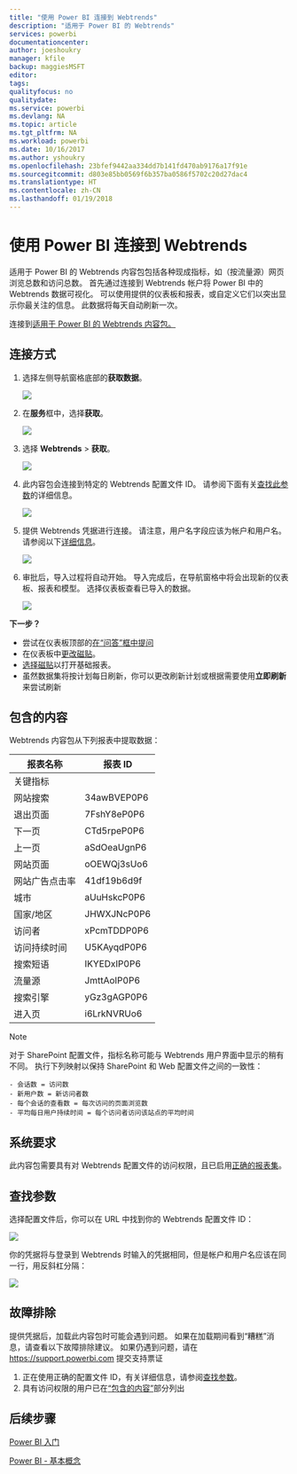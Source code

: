 ```yaml
---
title: "使用 Power BI 连接到 Webtrends"
description: "适用于 Power BI 的 Webtrends"
services: powerbi
documentationcenter: 
author: joeshoukry
manager: kfile
backup: maggiesMSFT
editor: 
tags: 
qualityfocus: no
qualitydate: 
ms.service: powerbi
ms.devlang: NA
ms.topic: article
ms.tgt_pltfrm: NA
ms.workload: powerbi
ms.date: 10/16/2017
ms.author: yshoukry
ms.openlocfilehash: 23bfef9442aa334dd7b141fd470ab9176a17f91e
ms.sourcegitcommit: d803e85bb0569f6b357ba0586f5702c20d27dac4
ms.translationtype: HT
ms.contentlocale: zh-CN
ms.lasthandoff: 01/19/2018
---
```

# <a name="connect-to-webtrends-with-power-bi"></a>使用 Power BI 连接到 Webtrends
适用于 Power BI 的 Webtrends 内容包包括各种现成指标，如（按流量源）网页浏览总数和访问总数。 首先通过连接到 Webtrends 帐户将 Power BI 中的 Webtrends 数据可视化。 可以使用提供的仪表板和报表，或自定义它们以突出显示你最关注的信息。  此数据将每天自动刷新一次。

连接到[适用于 Power BI 的 Webtrends 内容包。](https://app.powerbi.com/getdata/services/webtrends)

## <a name="how-to-connect"></a>连接方式
1. 选择左侧导航窗格底部的**获取数据**。
   
   ![](media/service-connect-to-webtrends/getdata3.png)
2. 在**服务**框中，选择**获取**。
   
   ![](media/service-connect-to-webtrends/services.png)
3. 选择 **Webtrends** \> **获取**。
   
   ![](media/service-connect-to-webtrends/webtrends.png)
4. 此内容包会连接到特定的 Webtrends 配置文件 ID。 请参阅下面有关[查找此参数](#FindingParams)的详细信息。
   
   ![](media/service-connect-to-webtrends/parameters.png)
5. 提供 Webtrends 凭据进行连接。 请注意，用户名字段应该为帐户和用户名。 请参阅以下[详细信息](#FindingParams)。
   
   ![](media/service-connect-to-webtrends/creds.png)
6. 审批后，导入过程将自动开始。 导入完成后，在导航窗格中将会出现新的仪表板、报表和模型。 选择仪表板查看已导入的数据。
   
   ![](media/service-connect-to-webtrends/dashboard.png)

**下一步？**

* 尝试在仪表板顶部的[在“问答”框中提问](power-bi-q-and-a.md)
* 在仪表板中[更改磁贴](service-dashboard-edit-tile.md)。
* [选择磁贴](service-dashboard-tiles.md)以打开基础报表。
* 虽然数据集将按计划每日刷新，你可以更改刷新计划或根据需要使用**立即刷新**来尝试刷新

## <a name="whats-included"></a>包含的内容
<a name="Included"></a>

Webtrends 内容包从下列报表中提取数据：  

| 报表名称 | 报表 ID |
| --- | --- |
| 关键指标 | |
| 网站搜索 |34awBVEP0P6 |
| 退出页面 |7FshY8eP0P6 |
| 下一页 |CTd5rpeP0P6 |
| 上一页 |aSdOeaUgnP6 |
| 网站页面 |oOEWQj3sUo6 |
| 网站广告点击率 |41df19b6d9f |
| 城市 |aUuHskcP0P6 |
| 国家/地区 |JHWXJNcP0P6 |
| 访问者 |xPcmTDDP0P6 |
| 访问持续时间 |U5KAyqdP0P6 |
| 搜索短语 |IKYEDxIP0P6 |
| 流量源 |JmttAoIP0P6 |
| 搜索引擎 |yGz3gAGP0P6 |
| 进入页 |i6LrkNVRUo6 |

>[!NOTE]
>对于 SharePoint 配置文件，指标名称可能与 Webtrends 用户界面中显示的稍有不同。 执行下列映射以保持 SharePoint 和 Web 配置文件之间的一致性：   

    - 会话数 = 访问数  
    - 新用户数 = 新访问者数  
    - 每个会话的查看数 = 每次访问的页面浏览数  
    - 平均每日用户持续时间 = 每个访问者访问该站点的平均时间  

## <a name="system-requirements"></a>系统要求
此内容包需要具有对 Webtrends 配置文件的访问权限，且已启用[正确的报表集](#Included)。

<a name="FindingParams"></a>

## <a name="finding-parameters"></a>查找参数
选择配置文件后，你可以在 URL 中找到你的 Webtrends 配置文件 ID：

![](media/service-connect-to-webtrends/webtrendsparameters.png)

你的凭据将与登录到 Webtrends 时输入的凭据相同，但是帐户和用户名应该在同一行，用反斜杠分隔：

![](media/service-connect-to-webtrends/webtrendscreds.png)

## <a name="troubleshooting"></a>故障排除
提供凭据后，加载此内容包时可能会遇到问题。 如果在加载期间看到“糟糕”消息，请查看以下故障排除建议。 如果仍遇到问题，请在 https://support.powerbi.com 提交支持票证

1. 正在使用正确的配置文件 ID，有关详细信息，请参阅[查找参数](#FindingParams)。
2. 具有访问权限的用户已在[“包含的内容”](#Included)部分列出

## <a name="next-steps"></a>后续步骤
[Power BI 入门](service-get-started.md)

[Power BI - 基本概念](service-basic-concepts.md)

